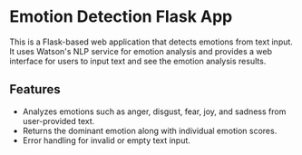 # Emotion Detection Flask App

This is a Flask-based web application that detects emotions from text input. It uses Watson's NLP service for emotion analysis and provides a web interface for users to input text and see the emotion analysis results.

## Features

- Analyzes emotions such as anger, disgust, fear, joy, and sadness from user-provided text.
- Returns the dominant emotion along with individual emotion scores.
- Error handling for invalid or empty text input.

